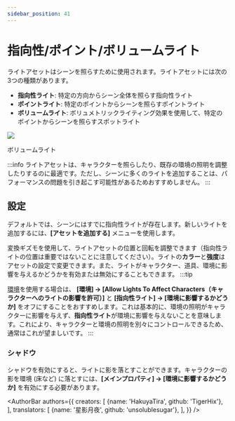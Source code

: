 ```yaml
---
sidebar_position: 41
---
```


# 指向性/ポイント/ボリュームライト

ライトアセットはシーンを照らすために使用されます。ライトアセットには次の3つの種類があります。
* **指向性ライト**: 特定の方向からシーン全体を照らす指向性ライト
* **ポイントライト**: 特定のポイントからシーンを照らすポイントライト
* **ボリュームライト**: ボリュメトリックライティング効果を使用して、特定のポイントからシーンを照らすスポットライト

![](/doc-img/en-light-1.png)
<p class="img-desc">ボリュームライト</p>

:::info
ライトアセットは、キャラクターを照らしたり、既存の環境の照明を調整したりするのに最適です。ただし、シーンに多くのライトを追加することは、パフォーマンスの問題を引き起こす可能性があるためおすすめしません。
:::

## 設定

デフォルトでは、シーンにはすでに指向性ライトが存在します。新しいライトを追加するには、**[アセットを追加する]** メニューを使用します。

変換ギズモを使用して、ライトアセットの位置と回転を調整できます（指向性ライトの位置は重要ではないことに注意してください）。ライトの**カラー**と**強度**はアセットの設定で変更できます。また、ライトがキャラクター、道具、環境に影響を与えるかどうかを有効または無効にすることもできます。
:::tip

[環境](environment)を使用する場合は、 **[環境] → [Allow Lights To Affect Characters（キャラクターへのライトの影響を許可）]** と **[指向性ライト] → [環境に影響するかどうか]** をオフにすることをおすすめします。これは基本的に、環境の照明がキャラクターに影響を与えず、**指向性ライト**が環境に影響を与えないことを意味します。これにより、キャラクターと環境の照明を別々にコントロールできるため、通常はこれが望ましいです。
:::

### シャドウ

シャドウを有効にすると、ライトに影を落とすことができます。キャラクターの影を環境 (床など) に落とすには、**[メインプロパティ] → [環境に影響するかどうか]** を有効にする必要があります。

<AuthorBar authors={{
  creators: [
    {name: 'HakuyaTira', github: 'TigerHix'},
  ],
  translators: [
    {name: '星影月夜', github: 'unsolublesugar'},
  ],
}} />
